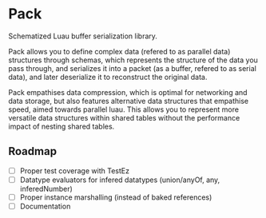 # Pack
Schematized Luau buffer serialization library.

Pack allows you to define complex data (refered to as parallel data) structures through schemas, which represents the structure of the data you pass through,
and serializes it into a packet (as a buffer, refered to as serial data), and later deserialize it to reconstruct the original data.

Pack empathises data compression, which is optimal for networking and data storage, but also features alternative data structures that empathise speed, aimed
towards parallel luau. This allows you to represent more versatile data structures within shared tables without the performance impact of nesting shared tables.

## Roadmap
- [ ] Proper test coverage with TestEz
- [ ] Datatype evaluators for infered datatypes (union/anyOf, any, inferedNumber)
- [ ] Proper instance marshalling (instead of baked references)
- [ ] Documentation
